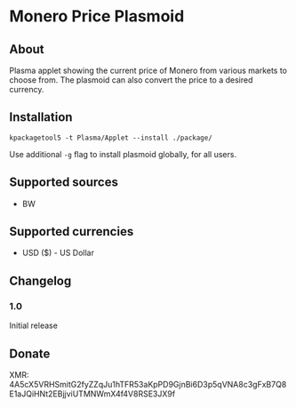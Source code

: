 # Monero Price Plasmoid

## About
Plasma applet showing the current price of Monero from various markets to choose from. The plasmoid can also convert the price to a desired currency.

## Installation
```
kpackagetool5 -t Plasma/Applet --install ./package/
```

Use additional `-g` flag to install plasmoid globally, for all users.

## Supported sources
- BW

## Supported currencies
- USD ($) - US Dollar

## Changelog

### 1.0
Initial release

## Donate
XMR: 4A5cX5VRHSmitG2fyZZqJu1hTFR53aKpPD9GjnBi6D3p5qVNA8c3gFxB7Q8E1aJQiHNt2EBjjviUTMNWmX4f4V8RSE3JX9f
